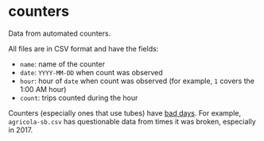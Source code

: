 # counters

Data from automated counters.

All files are in CSV format and have the fields:

* `name`: name of the counter
* `date`: `YYYY-MM-DD` when count was observed
* `hour`: hour of `date` when count was observed (for example, `1` covers the 1:00 AM hour)
* `count`: trips counted during the hour

Counters (especially ones that use tubes) have [bad days](https://twitter.com/bikehfxstats/status/880388148106330112). For example, `agricola-sb.csv` has questionable data from times it was broken, especially in 2017.
